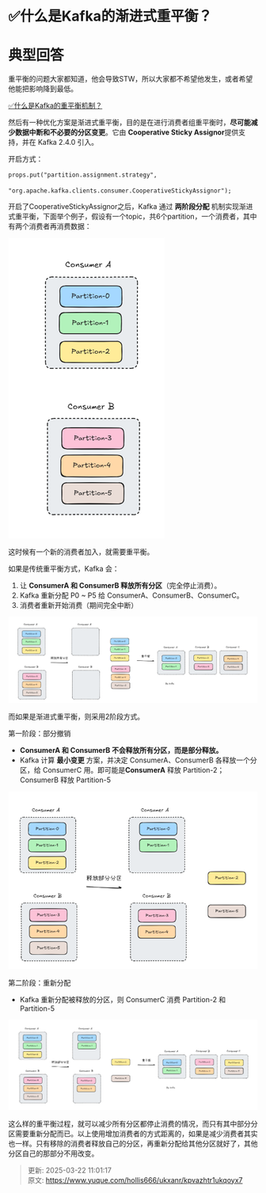# ✅什么是Kafka的渐进式重平衡？

# 典型回答


重平衡的问题大家都知道，他会导致STW，所以大家都不希望他发生，或者希望他能把影响降到最低。



[✅什么是Kafka的重平衡机制？](https://www.yuque.com/hollis666/ukxanr/rqzepcxvq2a1w2e9)



然后有一种优化方案是渐进式重平衡，目的是在进行消费者组重平衡时，**尽可能减少数据中断和不必要的分区变更**。它由 **Cooperative Sticky Assignor**提供支持，并在 Kafka 2.4.0 引入。  



开启方式：



```plain
props.put("partition.assignment.strategy",
          "org.apache.kafka.clients.consumer.CooperativeStickyAssignor");
```



开启了CooperativeStickyAssignor之后，Kafka 通过 **两阶段分配** 机制实现渐进式重平衡，下面举个例子，假设有一个topic，共6个partition，一个消费者，其中有两个消费者再消费数据：



![1742611885480-f1a744ec-d1ca-4cca-a3aa-61d6ee60e9a4.png](./img/tJxNtO10ix5sIHZT/1742611885480-f1a744ec-d1ca-4cca-a3aa-61d6ee60e9a4-265742.png)



这时候有一个新的消费者加入，就需要重平衡。



如果是传统重平衡方式，Kafka 会：

1. 让 **ConsumerA 和 ConsumerB 释放所有分区**（完全停止消费）。
2. Kafka 重新分配 P0 ~ P5 给 ConsumerA、ConsumerB、ConsumerC。
3. 消费者重新开始消费（期间完全中断）



![1742612042870-016a020a-62ff-45c3-a8c6-ca7119d50d8e.png](./img/tJxNtO10ix5sIHZT/1742612042870-016a020a-62ff-45c3-a8c6-ca7119d50d8e-733307.png)



而如果是渐进式重平衡，则采用2阶段方式。



第一阶段：部分撤销



+ **ConsumerA 和 ConsumerB 不会释放所有分区，而是部分释放。**
+ Kafka 计算 **最小变更** 方案，并决定 ConsumerA、ConsumerB 各释放一个分区，给 ConsumerC 用。即可能是**ConsumerA** 释放 Partition-2；ConsumerB 释放 Partition-5



![1742612134571-ebe6c5ed-573b-4087-9594-ffcc92ce4c31.png](./img/tJxNtO10ix5sIHZT/1742612134571-ebe6c5ed-573b-4087-9594-ffcc92ce4c31-635709.png)



第二阶段：重新分配

+ Kafka 重新分配被释放的分区，则 ConsumerC 消费 Partition-2 和 Partition-5



![1742612278627-250d2a0a-2df1-4dc2-9cd2-9c38254fc0c7.png](./img/tJxNtO10ix5sIHZT/1742612278627-250d2a0a-2df1-4dc2-9cd2-9c38254fc0c7-348322.png)



这么样的重平衡过程，就可以减少所有分区都停止消费的情况，而只有其中部分分区需要重新分配而已。以上使用增加消费者的方式距离的，如果是减少消费者其实也一样。只有移除的消费者释放自己的分区，再重新分配给其他分区就好了，其他分区自己的那部分不用改变。



> 更新: 2025-03-22 11:01:17  
> 原文: <https://www.yuque.com/hollis666/ukxanr/kpvazhtr1ukqoyx7>